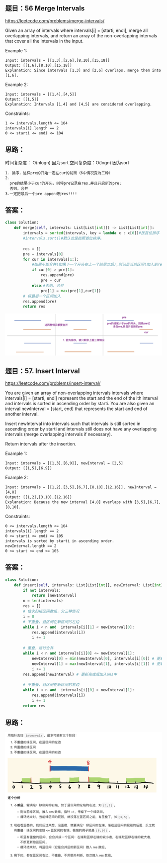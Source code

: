 ## 题目：56 Merge Intervals

https://leetcode.com/problems/merge-intervals/

Given an array of intervals where intervals[i] = [starti, endi], merge all overlapping intervals, and return an array of the non-overlapping intervals that cover all the intervals in the input.

 

Example 1:
```
Input: intervals = [[1,3],[2,6],[8,10],[15,18]]
Output: [[1,6],[8,10],[15,18]]
Explanation: Since intervals [1,3] and [2,6] overlaps, merge them into [1,6].
```
Example 2:
```
Input: intervals = [[1,4],[4,5]]
Output: [[1,5]]
Explanation: Intervals [1,4] and [4,5] are considered overlapping.
``` 

Constraints:
```
1 <= intervals.length <= 104
intervals[i].length == 2
0 <= starti <= endi <= 104
```
## 思路：

时间复杂度： O(nlogn) 因为sort
空间复杂度：O(logn) 因为sort

```
1. 排序，这样pre的开始一定在cur的前面（6中情况变为三种）
2. 
  pre的结尾小于cur的开头，则将pre记录在res,并且开启新的pre;
  否则，合并
3.一定把最后一个pre append到res!!!!
```

## 答案：
```python
class Solution:
    def merge(self, intervals: List[List[int]]) -> List[List[int]]:
        intervals = sorted(intervals, key = lambda x : x[0])#按首位排序
        #intervals.sort()#默认也是按照首位排序。
        
        res = []
        pre = intervals[0]
        for cur in intervals[1:]:
            #如果不能合并(如果下一个开头在上一个结尾之后),则记录当前区间(加入到res)，并重新开辟区间
            if cur[0] > pre[1]:
                res.append(pre)
                pre = cur
            else:#否则，合并
                pre[1] = max(pre[1],cur[1])
        # 将最后一个区间加入
        res.append(pre)     
        return res
```
![a](https://github.com/SSRRBB/Leetcode/blob/main/Images/384.png)

## 题目：57. Insert Interval
https://leetcode.com/problems/insert-interval/

You are given an array of non-overlapping intervals intervals where intervals[i] = [starti, endi] represent the start and the end of the ith interval and intervals is sorted in ascending order by starti. You are also given an interval newInterval = [start, end] that represents the start and end of another interval.

Insert newInterval into intervals such that intervals is still sorted in ascending order by starti and intervals still does not have any overlapping intervals (merge overlapping intervals if necessary).

Return intervals after the insertion.


Example 1:
```
Input: intervals = [[1,3],[6,9]], newInterval = [2,5]
Output: [[1,5],[6,9]]
```
Example 2:
```
Input: intervals = [[1,2],[3,5],[6,7],[8,10],[12,16]], newInterval = [4,8]
Output: [[1,2],[3,10],[12,16]]
Explanation: Because the new interval [4,8] overlaps with [3,5],[6,7],[8,10].
```

Constraints:
```
0 <= intervals.length <= 104
intervals[i].length == 2
0 <= starti <= endi <= 105
intervals is sorted by starti in ascending order.
newInterval.length == 2
0 <= start <= end <= 105
```
## 答案：
```python
class Solution:
    def insert(self, intervals: List[List[int]], newInterval: List[int]) -> List[List[int]]:
        if not intervals: 
            return [newInterval]
        n = len(intervals)
        res = []
        # 依次扫描区间数组，分三种情况
        i = 0
        # 不重叠，且区间在新区间的左边
        while i < n and  intervals[i][1] < newInterval[0]:
            res.append(intervals[i])
            i += 1

        # 重叠，进行合并
        while i < n and intervals[i][0] <= newInterval[1]:
            newInterval[0] = min(newInterval[0], intervals[i][0]) # 更新左边界
            newInterval[1] = max(newInterval[1], intervals[i][1]) # 更新右边界
            i += 1
        res.append(newInterval) # 更新完成后加入ans中

        # 不重叠，且区间在新区间的右边
        while i < n and  intervals[i][0] > newInterval[1]:
            res.append(intervals[i])
            i += 1
        return res
```
## 思路：
![a](https://github.com/SSRRBB/Leetcode/blob/main/Images/386.png)

